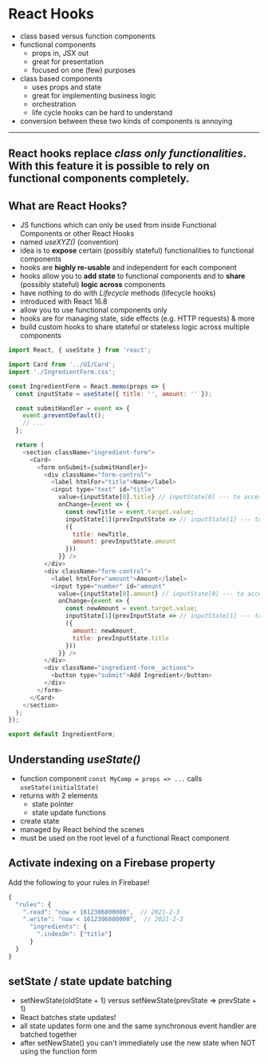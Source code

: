 # React Hooks

- class based versus function components
- functional components
    - props in, JSX out
    - great for presentation
    - focused on one (few) purposes
- class based components
    - uses props and state
    - great for implementing business logic
    - orchestration
    - life cycle hooks can be hard to understand
- conversion between these two kinds of components is annoying

---
React hooks replace _class only functionalities_.
With this feature it is possible to rely on functional components completely.
---

## What are React Hooks?

- JS functions which can only be used from inside Functional Components or other React Hooks
- named _useXYZ()_ (convention)
- idea is to **expose** certain (possibly stateful) functionalities to functional components
- hooks are **highly re-usable** and independent for each component
- hooks allow you to **add state** to functional components and to **share** (possibly stateful) **logic across** components
- have nothing to do with *Lifecycle* methods (lifecycle hooks)
- introduced with React 16.8
- allow you to use functional components only
- hooks are for managing state, side effects (e.g. HTTP requests) & more
- build custom hooks to share stateful or stateless logic across multiple components

~~~js
import React, { useState } from 'react';

import Card from '../UI/Card';
import './IngredientForm.css';

const IngredientForm = React.memo(props => {
  const inputState = useState({ title: '', amount: '' });

  const submitHandler = event => {
    event.preventDefault();
    // ...
  };

  return (
    <section className="ingredient-form">
      <Card>
        <form onSubmit={submitHandler}>
          <div className="form-control">
            <label htmlFor="title">Name</label>
            <input type="text" id="title"
              value={inputState[0].title} // inputState[0] --- to access the values
              onChange={event => {
                const newTitle = event.target.value;
                inputState[1](prevInputState => // inputState[1] --- to access the functions to manipulate state
                ({
                  title: newTitle,
                  amount: prevInputState.amount
                }))
              }} />
          </div>
          <div className="form-control">
            <label htmlFor="amount">Amount</label>
            <input type="number" id="amount"
              value={inputState[0].amount} // inputState[0] --- to access the values
              onChange={event => {
                const newAmount = event.target.value;
                inputState[1](prevInputState => // inputState[1] --- to access the functions to manipulate state
                ({
                  amount: newAmount,
                  title: prevInputState.title
                }))
              }} />
          </div>
          <div className="ingredient-form__actions">
            <button type="submit">Add Ingredient</button>
          </div>
        </form>
      </Card>
    </section>
  );
});

export default IngredientForm;
~~~

## Understanding _useState()_

- function component `const MyComp = props => ...` calls `useState(initialState)`
- returns with 2 elements
    - state pointer
    - state update functions
- create state
- managed by React behind the scenes
- must be used on the root level of a functional React component

## Activate indexing on a Firebase property

Add the following to your rules in Firebase!

~~~js
{
  "rules": {
    ".read": "now < 1612306800000",  // 2021-2-3
    ".write": "now < 1612306800000",  // 2021-2-3
      "ingredients": {
        ".indexOn": ["title"]
      }
  }
}
~~~

## setState / state update batching

- setNewState(oldState + 1) versus setNewState(prevState => prevState + 1)
- React batches state updates!
- all state updates form one and the same synchronous event handler are batched together
- after setNewState() you can't immediately use the new state when NOT using the function form